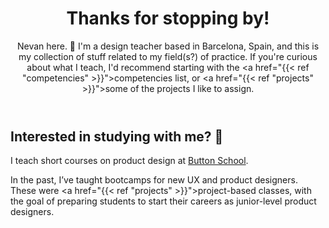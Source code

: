 ---
---

<header class="hero full-bleed">

# Thanks for stopping by!

Nevan here. 👋 I'm a design teacher based in Barcelona, Spain, and this is my collection of stuff related to my field(s?) of practice. If you're curious about what I teach, I'd recommend starting with the <a href="{{< ref "competencies" >}}">competencies list</a>, or <a href="{{< ref "projects" >}}">some of the projects</a> I like to assign.

</header>

## Interested in studying with me? 🌴

I teach short courses on product design at <a href="https://buttonschool.com">Button School</a>.

In the past, I’ve taught bootcamps for new UX and product designers. These were <a href="{{< ref "projects" >}}">project-based</a> classes, with the goal of preparing students to start their careers as junior-level product designers.
